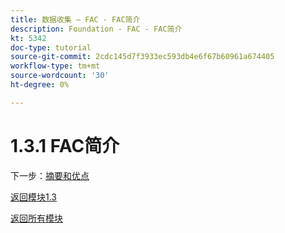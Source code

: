 ```yaml
---
title: 数据收集 — FAC - FAC简介
description: Foundation - FAC - FAC简介
kt: 5342
doc-type: tutorial
source-git-commit: 2cdc145d7f3933ec593db4e6f67b60961a674405
workflow-type: tm+mt
source-wordcount: '30'
ht-degree: 0%

---
```


# 1.3.1 FAC简介

下一步：[摘要和优点](./summary.md)

[返回模块1.3](./fac.md)

[返回所有模块](../../../overview.md)
